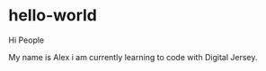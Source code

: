 # hello-world


Hi People 

My name is Alex i am currently learning to code with Digital Jersey.



